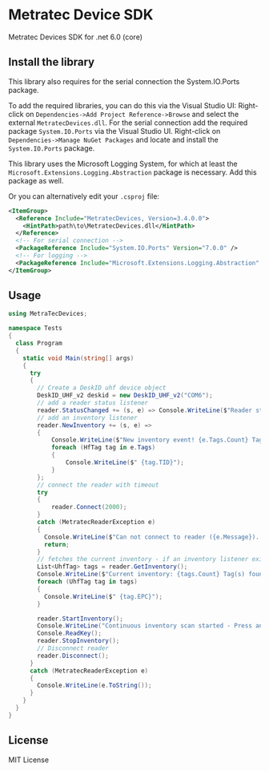 # Metratec Device SDK

Metratec Devices SDK for .net 6.0 (core)

## Install the library

This library also requires for the serial connection the System.IO.Ports package.

To add the required libraries, you can do this via the Visual Studio UI: Right-click on `Dependencies->Add Project Reference->Browse` and select the external `MetratecDevices.dll`.
For the serial connection add the required package `System.IO.Ports` via the Visual Studio UI. Right-click on `Dependencies->Manage NuGet Packages` and locate and install the `System.IO.Ports` package.

This library uses the Microsoft Logging System, for which at least the `Microsoft.Extensions.Logging.Abstraction` package is necessary. Add this package as well.

Or you can alternatively edit your `.csproj` file:

```xml
<ItemGroup>
  <Reference Include="MetratecDevices, Version=3.4.0.0">
    <HintPath>path\to\MetratecDevices.dll</HintPath>
  </Reference>
  <!-- For serial connection -->
  <PackageReference Include="System.IO.Ports" Version="7.0.0" />
  <!-- For logging -->
  <PackageReference Include="Microsoft.Extensions.Logging.Abstraction" Version="7.0.0" />
</ItemGroup>
```

## Usage

```cs
using MetraTecDevices;

namespace Tests
{
  class Program
  {
    static void Main(string[] args)
    {
      try
      {
        // Create a DeskID uhf device object
        DeskID_UHF_v2 deskid = new DeskID_UHF_v2("COM6");
        // add a reader status listener
        reader.StatusChanged += (s, e) => Console.WriteLine($"Reader status changed to {e.Message} ({e.Status})");
        // add an inventory listener
        reader.NewInventory += (s, e) =>
        {
            Console.WriteLine($"New inventory event! {e.Tags.Count} Tag(s) found");
            foreach (HfTag tag in e.Tags)
            {
                Console.WriteLine($" {tag.TID}");
            }
        };
        // connect the reader with timeout
        try
        {
            reader.Connect(2000);
        }
        catch (MetratecReaderException e)
        {
          Console.WriteLine($"Can not connect to reader ({e.Message}). Program exits");
          return;
        }
        // fetches the current inventory - if an inventory listener exists, this method also triggers the listener
        List<UhfTag> tags = reader.GetInventory();
        Console.WriteLine($"Current inventory: {tags.Count} Tag(s) found");
        foreach (UhfTag tag in tags)
        {
          Console.WriteLine($" {tag.EPC}");
        }

        reader.StartInventory();
        Console.WriteLine("Continuous inventory scan started - Press any key to stop");
        Console.ReadKey();
        reader.StopInventory();
        // Disconnect reader
        reader.Disconnect();
      }
      catch (MetratecReaderException e)
      {
        Console.WriteLine(e.ToString());
      }
    }
  }
}
```

## License

MIT License
